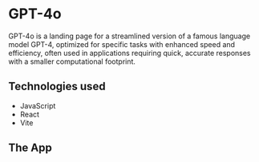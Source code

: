 # GPT-4o
GPT-4o is a landing page for a streamlined version of a famous language model GPT-4, optimized for specific tasks with enhanced speed and efficiency, often used in applications requiring quick, accurate responses with a smaller computational footprint.
## Technologies used
* JavaScript
* React
* Vite

## The App



